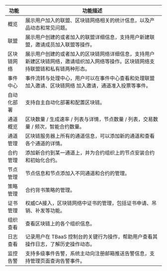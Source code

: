 |   功能              |                功能描述                   |
|------------------|----------------------------------------------|
| 概览 | 展示用户加入的联盟、区块链网络相关的统计信息，以及产品动态和常见问题。 |
| 联盟 | 展示用户创建的或者加入的联盟详细信息，支持用户新建联盟，邀请成员加入联盟等操作。 |
| 区块链网络 | 展示用户创建的或者加入的区块链网络详细信息，支持用户新建区块链网络，邀请组织加入网络等操作。区块链网络支持联盟链和私有链两种形态。 |
| 事件中心 | 事件流转与处理中心，用户可以在事件中心查看和处理联盟加入邀请、区块链网络  加入邀请，通道准入投票等事件。 |
| 自动化部署 | 支持自主自动化部署和配置区块链。 |
| 通道概览 | 区块数量 / 生成速率 / 列表与详情，节点数量 / 列表，交易数量 / 频次，智能合约数量。 |
| 通道管理 | 区块链服务器上所有的通道信息，可以添加新的通道和查看各个通道的详情。 |
| 合约管理 | 添加新合约到某一通道上，并为合约组织上的节点安装合约和初始化合约。 |
| 节点管理 | 节点信息和节点添加入不同通道和合约的管理。 |
| 策略管理 | 合约背书策略的管理。 |
| 证书管理 | 权威CA接入，区块链网络中证书的管理，包括证书申请、吊销、补发等功能。 |
| 组织查看 | 查看区块链上的各个组织信息。 |
| 日志查看 | 记录用户在 TBaaS 控制台的关键行为操作，帮助用户查看其操作日志，了解历史操作动态。 |
| 监控告警 | 支持多级事件告警，系统主动向注册邮箱推送告警信息，支持管理页面查询告警事件。 |

